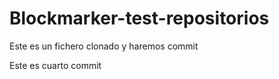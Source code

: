 # Blockmarker-test-repositorios

Este es un fichero clonado y haremos commit

Este es cuarto commit 

